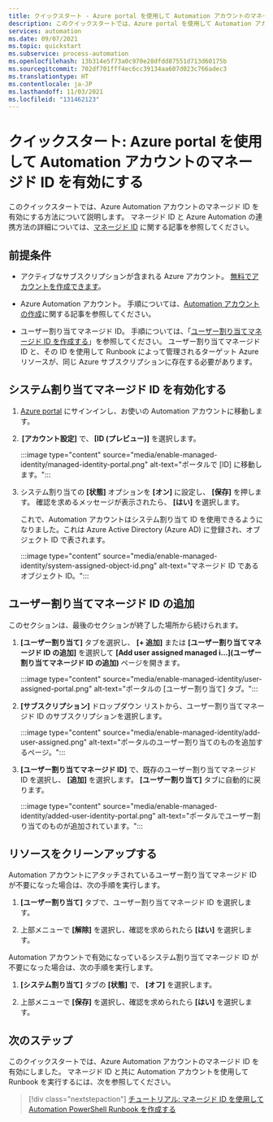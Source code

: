 ```yaml
---
title: クイックスタート - Azure portal を使用して Automation アカウントのマネージド ID を有効にする
description: このクイックスタートでは、Azure portal を使用して Automation アカウントのマネージド ID を有効にする方法を説明します
services: automation
ms.date: 09/07/2021
ms.topic: quickstart
ms.subservice: process-automation
ms.openlocfilehash: 13b314e5f73a0c970e28dfdd87551d713d60175b
ms.sourcegitcommit: 702df701fff4ec6cc39134aa607d023c766adec3
ms.translationtype: HT
ms.contentlocale: ja-JP
ms.lasthandoff: 11/03/2021
ms.locfileid: "131462123"
---
```

# <a name="quickstart-enable-managed-identities-for-your-automation-account-using-the-azure-portal"></a>クイックスタート: Azure portal を使用して Automation アカウントのマネージド ID を有効にする

このクイックスタートでは、Azure Automation アカウントのマネージド ID を有効にする方法について説明します。 マネージド ID と Azure Automation の連携方法の詳細については、[マネージド ID](../automation-security-overview.md#managed-identities) に関する記事を参照してください。

## <a name="prerequisites"></a>前提条件

- アクティブなサブスクリプションが含まれる Azure アカウント。 [無料でアカウントを作成できます](https://azure.microsoft.com/free/?WT.mc_id=A261C142F)。

- Azure Automation アカウント。 手順については、[Automation アカウントの作成](create-account-portal.md)に関する記事を参照してください。

- ユーザー割り当てマネージド ID。 手順については、「[ユーザー割り当てマネージド ID を作成する](../../active-directory/managed-identities-azure-resources/how-to-manage-ua-identity-portal.md#create-a-user-assigned-managed-identity)」を参照してください。 ユーザー割り当てマネージド ID と、その ID を使用して Runbook によって管理されるターゲット Azure リソースが、同じ Azure サブスクリプションに存在する必要があります。

## <a name="enable-system-assigned-managed-identity"></a>システム割り当てマネージド ID を有効化する

1. [Azure portal](https://portal.azure.com) にサインインし、お使いの Automation アカウントに移動します。

1.  **[アカウント設定]** で、 **[ID (プレビュー)]** を選択します。

   :::image type="content" source="media/enable-managed-identity/managed-identity-portal.png" alt-text="ポータルで [ID] に移動します。":::

1. システム割り当ての **[状態]** オプションを **[オン]** に設定し、 **[保存]** を押します。 確認を求めるメッセージが表示されたら、 **[はい]** を選択します。

   これで、Automation アカウントはシステム割り当て ID を使用できるようになりました。これは Azure Active Directory (Azure AD) に登録され、オブジェクト ID で表されます。

   :::image type="content" source="media/enable-managed-identity/system-assigned-object-id.png" alt-text="マネージド ID であるオブジェクト ID。":::

## <a name="add-user-assigned-managed-identity"></a>ユーザー割り当てマネージド ID の追加

このセクションは、最後のセクションが終了した場所から続けられます。

1. **[ユーザー割り当て]** タブを選択し、 **[+ 追加]** または **[ユーザー割り当てマネージド ID の追加]** を選択して **[Add user assigned managed i...]\(ユーザー割り当てマネージド ID の追加\)** ページを開きます。

   :::image type="content" source="media/enable-managed-identity/user-assigned-portal.png" alt-text="ポータルの [ユーザー割り当て] タブ。":::

1. **[サブスクリプション]** ドロップダウン リストから、ユーザー割り当てマネージド ID のサブスクリプションを選択します。

   :::image type="content" source="media/enable-managed-identity/add-user-assigned.png" alt-text="ポータルのユーザー割り当てのものを追加するページ。":::

1. **[ユーザー割り当てマネージド ID]** で、既存のユーザー割り当てマネージド ID を選択し、 **[追加]** を選択します。 **[ユーザー割り当て]** タブに自動的に戻ります。

   :::image type="content" source="media/enable-managed-identity/added-user-identity-portal.png" alt-text="ポータルでユーザー割り当てのものが追加されています。":::

## <a name="clean-up-resources"></a>リソースをクリーンアップする

Automation アカウントにアタッチされているユーザー割り当てマネージド ID が不要になった場合は、次の手順を実行します。

1. **[ユーザー割り当て]** タブで、ユーザー割り当てマネージド ID を選択します。

1. 上部メニューで **[解除]** を選択し、確認を求められたら **[はい]** を選択します。

Automation アカウントで有効になっているシステム割り当てマネージド ID が不要になった場合は、次の手順を実行します。

1. **[システム割り当て]** タブの **[状態]** で、 **[オフ]** を選択します。

1. 上部メニューで **[保存]** を選択し、確認を求められたら **[はい]** を選択します。

## <a name="next-steps"></a>次のステップ

このクイックスタートでは、Azure Automation アカウントのマネージド ID を有効にしました。 マネージド ID と共に Automation アカウントを使用して Runbook を実行するには、次を参照してください。

> [!div class="nextstepaction"]
> [チュートリアル: マネージド ID を使用して Automation PowerShell Runbook を作成する](../learn/powershell-runbook-managed-identity.md)